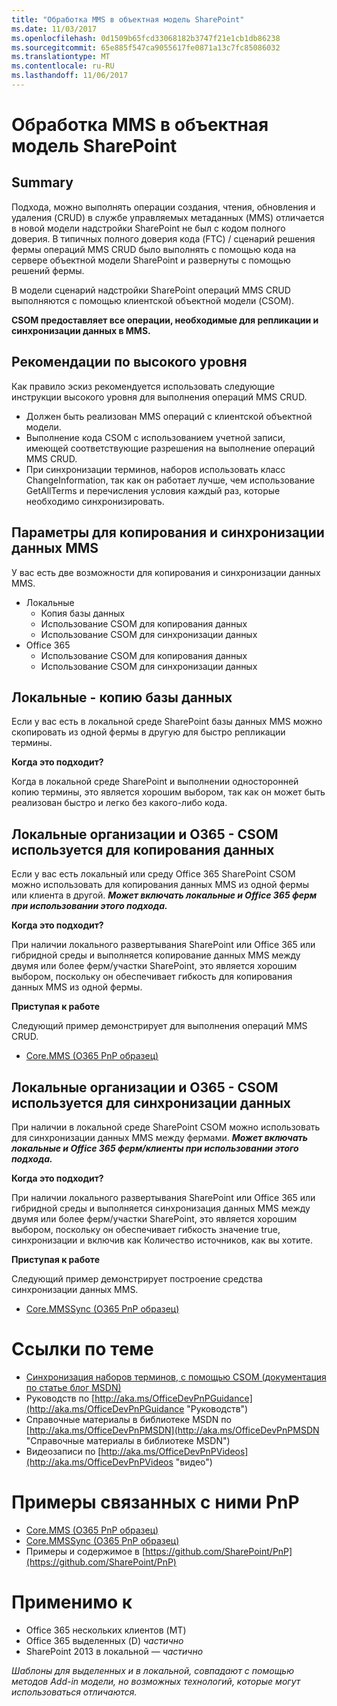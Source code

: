 ```yaml
---
title: "Обработка MMS в объектная модель SharePoint"
ms.date: 11/03/2017
ms.openlocfilehash: 0d1509b65fcd33068182b3747f21e1cb1db86238
ms.sourcegitcommit: 65e885f547ca9055617fe0871a13c7fc85086032
ms.translationtype: MT
ms.contentlocale: ru-RU
ms.lasthandoff: 11/06/2017
---
```

<a name="mms-manipulation-in-the-sharepoint-add-in-model"></a>Обработка MMS в объектная модель SharePoint
===============================================

<a name="summary"></a>Summary
-------

Подхода, можно выполнять операции создания, чтения, обновления и удаления (CRUD) в службе управляемых метаданных (MMS) отличается в новой модели надстройки SharePoint не был с кодом полного доверия. В типичных полного доверия кода (FTC) / сценарий решения фермы операций MMS CRUD было выполнять с помощью кода на сервере объектной модели SharePoint и развернуты с помощью решений фермы. 

В модели сценарий надстройки SharePoint операций MMS CRUD выполняются с помощью клиентской объектной модели (CSOM).

**CSOM предоставляет все операции, необходимые для репликации и синхронизации данных в MMS.**

<a name="high-level-guidelines"></a>Рекомендации по высокого уровня
---------------------

Как правило эскиз рекомендуется использовать следующие инструкции высокого уровня для выполнения операций MMS CRUD.

- Должен быть реализован MMS операций с клиентской объектной модели.
- Выполнение кода CSOM с использованием учетной записи, имеющей соответствующие разрешения на выполнение операций MMS CRUD.
- При синхронизации терминов, наборов использовать класс ChangeInformation, так как он работает лучше, чем использование GetAllTerms и перечисления условия каждый раз, которые необходимо синхронизировать. 


<a name="options-to-copy-and-synchronize-mms-data"></a>Параметры для копирования и синхронизации данных MMS
----------------------------------------

У вас есть две возможности для копирования и синхронизации данных MMS.

- Локальные
    + Копия базы данных
    + Использование CSOM для копирования данных
    + Использование CSOM для синхронизации данных
- Office 365
    + Использование CSOM для копирования данных
    + Использование CSOM для синхронизации данных

<a name="on-premises---copy-database"></a>Локальные - копию базы данных
---------------------------
Если у вас есть в локальной среде SharePoint базы данных MMS можно скопировать из одной фермы в другую для быстро репликации термины.

**Когда это подходит?**

Когда в локальной среде SharePoint и выполнении односторонней копию термины, это является хорошим выбором, так как он может быть реализован быстро и легко без какого-либо кода.

<a name="on-premises--o365---use-csom-to-copy-data"></a>Локальные организации и O365 - CSOM используется для копирования данных
------------------------------------------
Если у вас есть локальный или среду Office 365 SharePoint CSOM можно использовать для копирования данных MMS из одной фермы или клиента в другой.  ***Может включать локальные и Office 365 ферм при использовании этого подхода.***

**Когда это подходит?**

При наличии локального развертывания SharePoint или Office 365 или гибридной среды и выполняется копирование данных MMS между двумя или более ферм/участки SharePoint, это является хорошим выбором, поскольку он обеспечивает гибкость для копирования данных MMS из одной фермы.

**Приступая к работе**

Следующий пример демонстрирует для выполнения операций MMS CRUD.

- [Core.MMS (O365 PnP образец)](https://github.com/SharePoint/PnP/tree/master/Samples/Core.MMS)

<a name="on-premises--o365---use-csom-to-sync-data"></a>Локальные организации и O365 - CSOM используется для синхронизации данных
------------------------------------------
При наличии в локальной среде SharePoint CSOM можно использовать для синхронизации данных MMS между фермами. ***Может включать локальные и Office 365 ферм/клиенты при использовании этого подхода.***

**Когда это подходит?**

При наличии локального развертывания SharePoint или Office 365 или гибридной среды и выполняется синхронизация данных MMS между двумя или более ферм/участки SharePoint, это является хорошим выбором, поскольку он обеспечивает гибкость значение true, синхронизации и включив как Количество источников, как вы хотите.

**Приступая к работе**

Следующий пример демонстрирует построение средства синхронизации данных MMS.

- [Core.MMSSync (O365 PnP образец)](https://github.com/SharePoint/PnP/tree/master/Samples/Core.MMSSync)

<a name="related-links"></a>Ссылки по теме
=============
- [Синхронизация наборов терминов, с помощью CSOM (документация по статье блог MSDN)](http://blogs.msdn.com/b/frank_marasco/archive/2014/06/29/synchronize-term-sets-with-the-term-store-csom.aspx)
- Руководств по [http://aka.ms/OfficeDevPnPGuidance](http://aka.ms/OfficeDevPnPGuidance "Руководств")
- Справочные материалы в библиотеке MSDN по [http://aka.ms/OfficeDevPnPMSDN](http://aka.ms/OfficeDevPnPMSDN "Справочные материалы в библиотеке MSDN")
- Видеозаписи по [http://aka.ms/OfficeDevPnPVideos](http://aka.ms/OfficeDevPnPVideos "видео")

<a name="related-pnp-samples"></a>Примеры связанных с ними PnP
===================

- [Core.MMS (O365 PnP образец)](https://github.com/SharePoint/PnP/tree/master/Samples/Core.MMS)
- [Core.MMSSync (O365 PnP образец)](https://github.com/SharePoint/PnP/tree/master/Samples/Core.MMSSync)
- Примеры и содержимое в [https://github.com/SharePoint/PnP](https://github.com/SharePoint/PnP)

<a name="applies-to"></a>Применимо к
==========
- Office 365 нескольких клиентов (MT)
- Office 365 выделенных (D) *частично*
- SharePoint 2013 в локальной — *частично*

*Шаблоны для выделенных и в локальной, совпадают с помощью методов Add-in модели, но возможных технологий, которые могут использоваться отличаются.*
